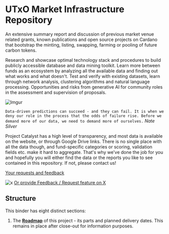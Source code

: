 # UTxO Market Infrastructure Repository 
An extensive summary report and discussion of previous market venue related grants, known publications and open source projects on Cardano that bootstrap the minting, listing, swapping, farming or pooling of future carbon tokens.

Research and showcase optimal technology stack and procedures to build publicly accessible database and data mining toolkit. Learn more between funds as an ecosystem by analyzing all the available data and finding out what works and what doesn't. Test and verify with existing datasets, learn through network analysis, clustering algorithms and natural language processing. Opportunities and risks from generative AI for community roles in the assessment and supervision of proposals.

![Imgur](https://i.imgur.com/ViLBYv9.png)

`Data-driven predictions can succeed - and they can fail. It is when we deny our role in the process that the odds of failure rise. Before we demand more of our data, we need to demand more of ourselves.` _Nate Silver_

Project Catalyst has a high level of transparency, and most data is available on the website, or through Google Drive links. There is no single place with all the data though, and fund-specific categories or scoring, validation fields etc. make it hard to aggregate. That's why we've done the job for you and hopefully you will either find the data or the reports you like to see contained in this repository. If not, please contact us!

[Your requests and feedback](https://forms.gle/JYBmHYfvvnVsr5xN7)

![x](http://i.imgur.com/tXSoThF.png)
[Or provide Feedback / Request feature on X](https://twitter.com/SapientSwarm)


## Structure

This binder has eight distinct sections:

1. The [**Roadmap**](https://github.com/Sapient-Predictive-Analytics/Data-Driven_Catalyst/blob/main/Roadmap.md) of this project - its parts and planned delivery dates. This remains in place after close-out for information purposes.
